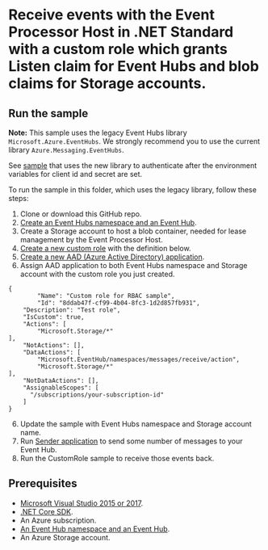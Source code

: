 # Receive events with the Event Processor Host in .NET Standard with a custom role which grants Listen claim for Event Hubs and blob claims for Storage accounts.


## Run the sample

**Note:** This sample uses the legacy Event Hubs library `Microsoft.Azure.EventHubs`. We strongly recommend you to use the current library `Azure.Messaging.EventHubs`. 

See [sample](https://github.com/Azure/azure-sdk-for-net/blob/master/sdk/identity/Azure.Identity/samples/DefiningCustomCredentialTypes.md#authenticating-with-the-on-behalf-of-flow) that uses the new library to authenticate after the environment variables for client id and secret are set. 

To run the sample in this folder, which uses the legacy library, follow these steps:

1. Clone or download this GitHub repo.
2. [Create an Event Hubs namespace and an Event Hub](https://docs.microsoft.com/azure/event-hubs/event-hubs-create).
3. Create a Storage account to host a blob container, needed for lease management by the Event Processor Host.
3. [Create a new custom role](https://docs.microsoft.com/en-us/azure/role-based-access-control/custom-roles) with the definition below.
4. [Create a new AAD (Azure Active Directory) application](https://docs.microsoft.com/en-us/azure/active-directory/develop/howto-create-service-principal-portal).
5. Assign AAD application to both Event Hubs namespace and Storage account with the custom role you just created.

```
{
        "Name": "Custom role for RBAC sample",
        "Id": "8ddab47f-cf99-4b04-8fc3-1d2d857fb931",
	"Description": "Test role",
	"IsCustom": true,
	"Actions": [
		"Microsoft.Storage/*"
],
	"NotActions": [],
	"DataActions": [
		"Microsoft.EventHub/namespaces/messages/receive/action",
		"Microsoft.Storage/*"
],
	"NotDataActions": [],
	"AssignableScopes": [
	  "/subscriptions/your-subscription-id"
	]
}
```

6. Update the sample with Event Hubs namespace and Storage account name.
7. Run [Sender application](https://github.com/Azure/azure-event-hubs/tree/serkar.AddCustomRbacEhSample/samples/DotNet/Microsoft.Azure.EventHubs/SampleSender) to send some number of messages to your Event Hub.
8. Run the CustomRole sample to receive those events back.


## Prerequisites

* [Microsoft Visual Studio 2015 or 2017](http://www.visualstudio.com).
* [.NET Core SDK](http://www.microsoft.com/net/core).
* An Azure subscription.
* [An Event Hub namespace and an Event Hub](event-hubs-quickstart-namespace-portal.md).
* An Azure Storage account.


